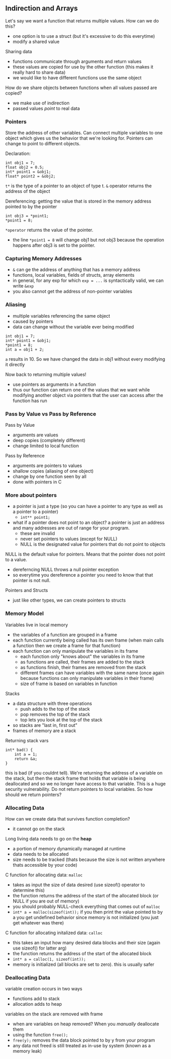 ## Indirection and Arrays

Let's say we want a function that returns multiple values. How can we do this?
- one option is to use a struct (but it's excessive to do this everytime)
- modify a shared value

Sharing data
- functions communicate through arguments and return values
- these values are copied for use by the other function (this makes it really hard to share data)
- we would like to have different functions use the same object

How do we share objects between functions when all values passed are copied?
- we make use of indirection
- passed values *point* to real data

### Pointers

Store the address of other variables. Can connect multiple variables to one object which gives us the behavior that we're looking for. Pointers can change to point to different objects.

Declaration:
```
int obj1 = 7;
float obj2 = 0.5;
int* point1 = &obj1;
float* point2 = &obj2;
```

`t*` is the type of a pointer to an object of type t. `&` operator returns the address of the object

Dereferencing: getting the value that is stored in the memory address pointed to by the pointer
```
int obj3 = *point1;
*point1 = 8;
```
`*operator` returns the value of the pointer.
- the line `*point1 = 8` will change obj1 but not obj3 because the operation happens after obj3 is set to the pointer.

### Capturing Memory Addresses
- `&` can ge the address of anything that has a memory address
- functions, local variables, fields of structs, array elements
- in general, for any exp for which `exp = ...` is syntactically valid, we can write `&exp`
- you also cannot get the address of non-pointer variables

### Aliasing
- multiple variables referencing the same object
- caused by pointers
- data can change without the variable ever being modified

```
int obj1 = 7;
int* point1 = &obj1;
*point1 = 8;
int a = obj1 + 2;
```
`a` results in 10. So we have changed the data in obj1 without every modifying it directly

Now back to returning multiple values!
- use pointers as arguments in a function
- thus our function can return one of the values that we want while modifying another object via pointers that the user can access after the function has run

### Pass by Value vs Pass by Reference

Pass by Value
- arguments are values
- deep copies (completely different)
- change limited to local function

Pass by Reference
- arguments are pointers to values
- shallow copies (aliasing of one object)
- change by one function seen by all
- done with pointers in C

### More about pointers
- a pointer is just a type (so you can have a pointer to any type as well as a pointer to a pointer)
    - `int** point1;`
- what if a pointer does not point to an object? a pointer is just an address and many addresses are out of range for your program.
    - these are invalid
    - never set pointers to values (except for NULL)
    - NULL is the designated value for pointers that do not point to objects

NULL is the default value for pointers. Means that the pointer does not point to a value.
- dereferncing NULL throws a null pointer exception
- so everytime you dereference a pointer you need to know that that pointer is not null.

Pointers and Structs
- just like other types, we can create pointers to structs


### Memory Model
Variables live in local memory
- the variables of a function are grouped in a frame
- each function currently being called has its own frame (when main calls a function then we create a frame for that function)
- each function can only manipulate the variables in its frame 
    - each function only "knows about" the variables in its frame
    - as functions are called, their frames are added to the stack
    - as functions finish, their frames are removed from the stack
    - different frames can have variables with the same name (once again because functions can only manipulate variables in their frame)
    - size of frame is based on variables in function

Stacks
- a data structure with three operations
    - push adds to the top of the stack
    - pop removes the top of the stack
    - top lets you look at the top of the stack
- so stacks are "last in, first out"
- frames of memory are a stack

Returning stack vars
```
int* bad() {
    int a = 1;
    return &a;
}
```
this is bad (if you couldnt tell). We're returning the address of a variable on the stack, but then the stack frame that holds that variable is being deallocated and so we no longer have access to that variable. This is a huge security vulnerability. Do not return pointers to local variables. So how should we return pointers?

### Allocating Data
How can we create data that survives function completion?
- it cannot go on the stack

Long living data needs to go on the **heap**
- a portion of memory dynamically managed at runtime
- data needs to be allocated
- size needs to be tracked (thats because the size is not written anywhere thats accessible by your code)

C function for allocating data: `malloc` 
- takes as input the size of data desired (use sizeof() operator to determine this)
- the function returns the address of the start of the allocated block (or NULL if you are out of memory)
- you should probably NULL-check everything that comes out of `malloc`
- `int* a = malloc(sizeof(int));` if you then print the value pointed to by a you get undefined behavior since memory is not initialized (you just get whatever was there)

C function for allocating initalized data: `calloc`
- this takes an input how many desired data blocks and their size (again use sizeof() for latter arg)
- the function returns the address of the start of the allocated block
- `int* a = calloc(1, sizeof(int));` 
- memory is initialized (all blocks are set to zero). this is usually safer

### Deallocating Data
variable creation occurs in two ways
- functions add to stack
- allocation adds to heap

variables on the stack are removed with frame
- when are variables on heap removed? When you *manually* deallocate them
- using the function `free();`
- `free(y);` removes the data block pointed to by y from your program
- any data not freed is still treated as in-use by system (known as a memory leak)
















